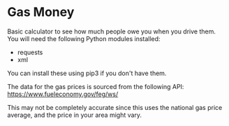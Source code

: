 # Gas Money
Basic calculator to see how much people owe you when you drive them.<br/>
You will need the following Python modules installed:
* requests
* xml<br/>

You can install these using pip3 if you don't have them.

The data for the gas prices is sourced from the following API:
https://www.fueleconomy.gov/feg/ws/

This may not be completely accurate since this uses the national gas price average, and the price in your area might vary.
